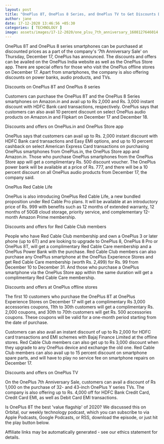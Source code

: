 ```yaml
---
layout: post
title: "OnePlus 8T, OnePlus 8 Series, and OnePlus TV to Get Discounts During 7th Anniversary Sale on December 17"
author: jane 
date: 17-12-2020 13:46:56 +05:30 
categories: [ TECHNOLOGY ] 
image: assets/images/17-12-2020/one_plsu_7th_anniversary_1608127646014.jpg
---
```

OnePlus 8T and OnePlus 8 series smartphones can be purchased at discounted prices as a part of the company's ‘7th Anniversary Sale' on Thursday, December 17, OnePlus has announced. The discounts and offers can be availed on the OnePlus India website as well as the OnePlus Store app. There are special offers for those who visit the OnePlus offline stores on December 17. Apart from smartphones, the company is also offering discounts on power banks, audio products, and TVs.

Discounts on OnePlus 8T and OnePlus 8 series

Customers can purchase the OnePlus 8T and the OnePlus 8 Series smartphones on Amazon.in and avail up to Rs 2,000 and Rs. 3,000 instant discount with HDFC Bank card transactions, respectively. OnePlus says that customers can also avail 10 percent discount on select OnePlus audio products on Amazon.in and Flipkart on December 17 and December 18.

Discounts and offers on OnePlus.in and OnePlus Store app

OnePlus says that customers can avail up to Rs. 2,000 instant discount with HDFC Bank card transactions and Easy EMI options, and up to 10 percent cashback on select American Express Card transactions on purchasing OnePlus smartphones from OnePlus.in, the OnePlus Store app and Amazon.in. Those who purchase OnePlus smartphones from the OnePlus Store app will get a complimentary Rs. 500 discount voucher. The OnePlus power bank will be available at a price of Rs. 777, and there will be a 10 percent discount on all OnePlus audio products from December 17, the company said.

OnePlus Red Cable Life

OnePlus is also introducing OnePlus Red Cable Life, a new bundled proposition under Red Cable Pro plans. It will be available at an introductory price of Rs. 999 with benefits such as 12 months of extended warranty, 12 months of 50GB cloud storage, priority service, and complementary 12-month Amazon Prime membership.

Discounts and offers for Red Cable Club members

People who have Red Cable Club membership and own a OnePlus 3 or later phone (up to 6T) and are looking to upgrade to OnePlus 8, OnePlus 8 Pro or OnePlus 8T, will get a complimentary Red Cable Care membership and a OnePlus Power Bank with the purchase. Red Cable Club members can also purchase any OnePlus smartphone at the OnePlus Experience Stores and get Red Cable Care membership (worth Rs. 2,499) for Rs. 99 from December 10 to December 31. And those who purchase a OnePlus smartphone via the OnePlus Store app within the same duration will get a complimentary Red Cable Care membership.

Discounts and offers at OnePlus offline stores

The first 10 customers who purchase the OnePlus 8T at OnePlus Experience Stores on December 17 will get a complimentary Rs 3,000 accessories coupons, 11th to 30th customers will get a complimentary Rs. 2,000 coupons, and 30th to 70th customers will get Rs. 500 accessories coupons. These coupons will be valid for a one-month period starting from the date of purchase.

Customers can also avail an instant discount of up to Rs 2,000 for HDFC card transactions and EMI schemes with Bajaj Finance Limited at the offline stores. Red Cable Club members can also get up to Rs 3,000 discount when they upgrade to any OnePlus device and exchange the old one. Red Cable Club members can also avail up to 15 percent discount on smartphone spare parts, and will have to play no service fee on smartphone repairs on December 17.

Discounts and offers on OnePlus TV

On the OnePlus 7th Anniversary Sale, customers can avail a discount of Rs 1,000 on the purchase of 32- and 43-inch OnePlus Y series TVs. The company is also offering up to Rs. 4,000 off for HDFC Bank Credit Card, Credit Card EMI, as well as Debit Card EMI transactions.

Is OnePlus 8T the best 'value flagship' of 2020? We discussed this on Orbital, our weekly technology podcast, which you can subscribe to via Apple Podcasts, Google Podcasts, or RSS, download the episode, or just hit the play button below.

Affiliate links may be automatically generated - see our ethics statement for details.